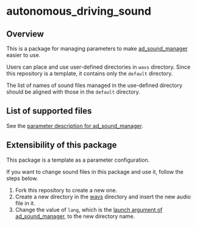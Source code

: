 # autonomous_driving_sound

## Overview
This is a package for managing parameters to make [ad_sound_manager](https://github.com/eve-autonomy/ad_sound_manager) easier to use.

Users can place and use user-defined directories in `wavs` directory.
Since this repository is a template, it contains only the `default` directory.

The list of names of sound files managed in the use-defined directory should be aligned with those in the `default` directory.

## List of supported files
See the [parameter description for ad_sound_manager](https://github.com/eve-autonomy/ad_sound_manager#parameter-description).

## Extensibility of this package
This package is a template as a parameter configuration.

If you want to change sound files in this package and use it, follow the steps below.
1. Fork this repository to create a new one.
1. Create a new directory in the [wavs](#/wavs) directory and insert the new audio file in it.
1. Change the value of `lang`, which is the [launch argument of ad_sound_manager](https://github.com/eve-autonomy/ad_sound_manager#launch-arguments), to the new directory name.
